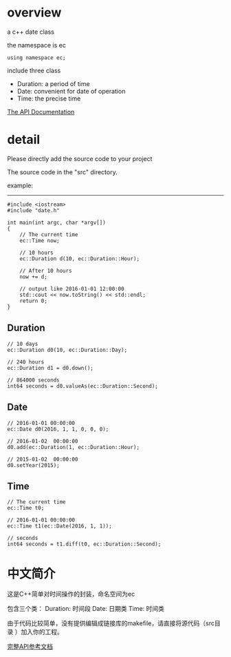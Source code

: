 # overview
a c++ date class

the namespace is ec

```
using namespace ec;
```


include three class

- Duration:  a period of time
- Date: convenient for date of operation
- Time: the precise time

[The API Documentation](http://www.baiyy.com/public/project/ecdate/index.html)

# detail
Please directly add the source code to your project
 
The source code in the "src" directory.

example:

---

```
#include <iostream>
#include "date.h"

int main(int argc, char *argv[])
{
    // The current time
    ec::Time now;
    
    // 10 hours
    ec::Duration d(10, ec::Duration::Hour);
    
    // After 10 hours
    now += d;
    
    // output like 2016-01-01 12:00:00
    std::cout << now.toString() << std::endl;
    return 0;
}
```
## Duration

```
// 10 days
ec::Duration d0(10, ec::Duration::Day);

// 240 hours
ec::Duration d1 = d0.down();

// 864000 seconds
int64 seconds = d0.valueAs(ec::Duration::Second);

```

## Date

```
// 2016-01-01 00:00:00
ec::Date d0(2016, 1, 1, 0, 0, 0);

// 2016-01-02  00:00:00
d0.add(ec::Duration(1, ec::Duration::Hour);

// 2015-01-02  00:00:00
d0.setYear(2015);
```

## Time

```
// The current time 
ec::Time t0;

// 2016-01-01 00:00:00
ec::Time t1(ec::Date(2016, 1, 1));

// seconds
int64 seconds = t1.diff(t0, ec::Duration::Second);
```

# 中文简介
这是C++简单对时间操作的封装，命名空间为ec

包含三个类：
Duration: 时间段
Date: 日期类
Time: 时间类

由于代码比较简单，没有提供编辑成链接库的makefile，请直接将源代码（src目录 ）加入你的工程。


[完整API参考文档](http://www.baiyy.com/public/project/ecdate/index.html)